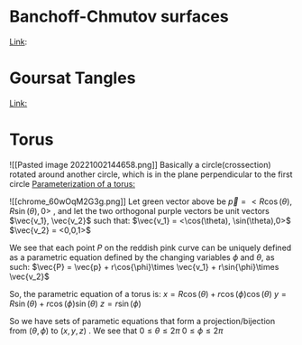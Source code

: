# Banchoff-Chmutov surfaces
[Link](https://math.stackexchange.com/questions/46212/interesting-implicit-surfaces-in-mathbbr3):

#  Goursat Tangles
[Link:](https://mathworld.wolfram.com/Tanglecube.html)

# Torus
![[Pasted image 20221002144658.png]]
Basically a circle(crossection) rotated around another circle, which is in the plane perpendicular to the first circle
[Parameterization of a torus:](https://www.youtube.com/watch?v=heFhbV5J_bY)

![[chrome_60wOqM2G3g.png]]
Let green vector above be $\vec{p} = <R\cos(\theta), R\sin(\theta),0>$ , and let the two orthogonal purple vectors be unit vectors $\vec{v_1}, \vec{v_2}$ such that:
$\vec{v_1} = <\cos(\theta), \sin(\theta),0>$
$\vec{v_2} = <0,0,1>$

We see that each point $P$ on the reddish pink curve can be uniquely defined as a parametric equation defined by the changing variables $\phi$ and $\theta$, as such:
$\vec{P} = \vec{p} + r\cos{\phi}\times \vec{v_1} + r\sin{\phi}\times \vec{v_2}$

So, the parametric equation of a torus is:
$x = R\cos(\theta) + r\cos(\phi)\cos(\theta)$ 
$y = R\sin(\theta) + r\cos(\phi)\sin(\theta)$ 
$z = r\sin(\phi)$ 

So we have sets of parametic equations that form a projection/bijection from $(\theta,\phi)$ to $(x,y,z)$ . We see that
$0\leq \theta \leq 2\pi$
$0\leq \phi \leq 2\pi$